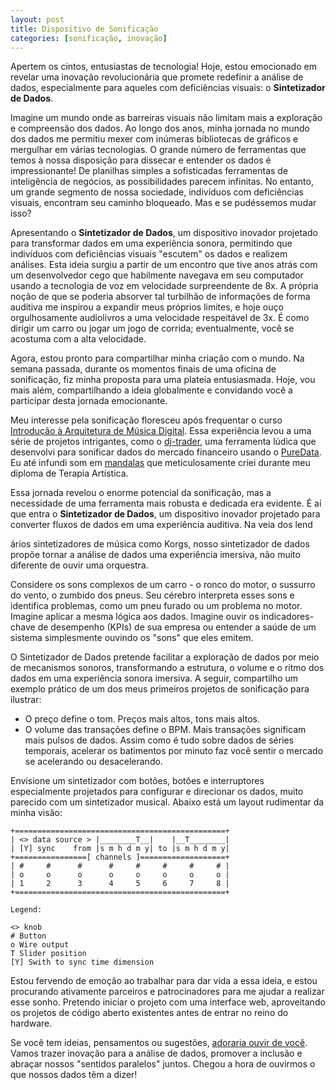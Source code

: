 ```yaml
---
layout: post
title: Dispositivo de Sonificação
categories: [sonificação, inovação]
---
```


Apertem os cintos, entusiastas de tecnologia! Hoje, estou emocionado em revelar uma inovação revolucionária que promete redefinir a análise de dados, especialmente para aqueles com deficiências visuais: o **Sintetizador de Dados**.

Imagine um mundo onde as barreiras visuais não limitam mais a exploração e compreensão dos dados. Ao longo dos anos, minha jornada no mundo dos dados me permitiu mexer com inúmeras bibliotecas de gráficos e mergulhar em várias tecnologias. O grande número de ferramentas que temos à nossa disposição para dissecar e entender os dados é impressionante! De planilhas simples a sofisticadas ferramentas de inteligência de negócios, as possibilidades parecem infinitas. No entanto, um grande segmento de nossa sociedade, indivíduos com deficiências visuais, encontram seu caminho bloqueado. Mas e se pudéssemos mudar isso?

Apresentando o **Sintetizador de Dados**, um dispositivo inovador projetado para transformar dados em uma experiência sonora, permitindo que indivíduos com deficiências visuais "escutem" os dados e realizem análises. Esta ideia surgiu a partir de um encontro que tive anos atrás com um desenvolvedor cego que habilmente navegava em seu computador usando a tecnologia de voz em velocidade surpreendente de 8x. A própria noção de que se poderia absorver tal turbilhão de informações de forma auditiva me inspirou a expandir meus próprios limites, e hoje ouço orgulhosamente audiolivros a uma velocidade respeitável de 3x. É como dirigir um carro ou jogar um jogo de corrida; eventualmente, você se acostuma com a alta velocidade.

Agora, estou pronto para compartilhar minha criação com o mundo. Na semana passada, durante os momentos finais de uma oficina de sonificação, fiz minha proposta para uma plateia entusiasmada. Hoje, vou mais além, compartilhando a ideia globalmente e convidando você a participar desta jornada emocionante.

Meu interesse pela sonificação floresceu após frequentar o curso [Introdução à Arquitetura de Música Digital](https://coursera.org/). Essa experiência levou a uma série de projetos intrigantes, como o [dj-trader](https://github.com/jonatas/dj-trader), uma ferramenta lúdica que desenvolvi para sonificar dados do mercado financeiro usando o [PureData](https://puredata.info). Eu até infundi som em [mandalas](https://github.com/jonatas/mandalas) que meticulosamente criei durante meu diploma de Terapia Artística.

Essa jornada revelou o enorme potencial da sonificação, mas a necessidade de uma ferramenta mais robusta e dedicada era evidente. É aí que entra o **Sintetizador de Dados**, um dispositivo inovador projetado para converter fluxos de dados em uma experiência auditiva. Na veia dos lend

ários sintetizadores de música como Korgs, nosso sintetizador de dados propõe tornar a análise de dados uma experiência imersiva, não muito diferente de ouvir uma orquestra.

Considere os sons complexos de um carro - o ronco do motor, o sussurro do vento, o zumbido dos pneus. Seu cérebro interpreta esses sons e identifica problemas, como um pneu furado ou um problema no motor. Imagine aplicar a mesma lógica aos dados. Imagine ouvir os indicadores-chave de desempenho (KPIs) de sua empresa ou entender a saúde de um sistema simplesmente ouvindo os "sons" que eles emitem.

O Sintetizador de Dados pretende facilitar a exploração de dados por meio de mecanismos sonoros, transformando a estrutura, o volume e o ritmo dos dados em uma experiência sonora imersiva. A seguir, compartilho um exemplo prático de um dos meus primeiros projetos de sonificação para ilustrar:

* O preço define o tom. Preços mais altos, tons mais altos.
* O volume das transações define o BPM. Mais transações significam mais pulsos de dados. Assim como é tudo sobre dados de séries temporais, acelerar os batimentos por minuto faz você sentir o mercado se acelerando ou desacelerando.

Envisione um sintetizador com botões, botões e interruptores especialmente projetados para configurar e direcionar os dados, muito parecido com um sintetizador musical. Abaixo está um layout rudimentar da minha visão:

```
+===============================================+
| <> data source > |________T__|    |__T________|
| [Y] sync    from |s m h d m y| to |s m h d m y|
+================[ channels ]===================+
| #     #      #      #     #     #     #     # |
| o     o      o      o     o     o     o     o |
| 1     2      3      4     5     6     7     8 |
+===============================================+

Legend:

<> knob
# Button
o Wire output
T Slider position
[Y] Swith to sync time dimension
```

Estou fervendo de emoção ao trabalhar para dar vida a essa ideia, e estou procurando ativamente parceiros e patrocinadores para me ajudar a realizar esse sonho. Pretendo iniciar o projeto com uma interface web, aproveitando os projetos de código aberto existentes antes de entrar no reino do hardware. 

Se você tem ideias, pensamentos ou sugestões, [adoraria ouvir de você](https://www.linkedin.com/in/jonatasdp/). Vamos trazer inovação para a análise de dados, promover a inclusão e abraçar nossos "sentidos paralelos" juntos. Chegou a hora de ouvirmos o que nossos dados têm a dizer!

